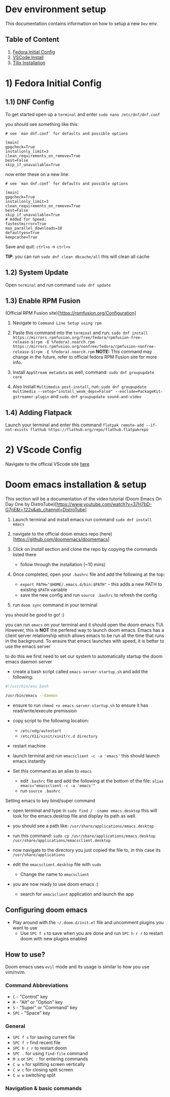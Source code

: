 # Dev environment setup

This documentation contains information on how to setup a new `Dev` env.



## Table of Content

1. [Fedora Initial Config](#1-fedora-initial-config)
2. [VSCode Install](#2-vscode-config)
3. [Tilix Installation]()


# 1) Fedora Initial Config

## 1.1) DNF Config

To get started open up a `terminal` and enter `sudo nano /etc/dnf/dnf.conf`

you should see something like this:
```
# see `man dnf.conf` for defaults and possible options

[main]
gpgcheck=True
installonly_limit=3
clean_requirements_on_remove=True
best=False
skip_if_unavailable=True
```

now enter these on a new line:

```
# see `man dnf.conf` for defaults and possible options

[main]
gpgcheck=True
installonly_limit=3
clean_requirements_on_remove=True
best=False
skip_if_unavailable=True
# Added for Speed:
fastestmirror=True
max_parallel_downloads=10
defaultyes=True
keepcache=True
```

Save and quit: `ctrl+o` -> `ctrl+x`

**TIP**: you can run `sudo dnf clean dbcache/all` this will clean all cache



## 1.2) System Update


Open `terminal` and run command `sudo dnf update`


## 1.3) Enable RPM Fusion

(Official RPM Fusion site)[https://rpmfusion.org/Configuration]

1. Navigate to `Command Line Setup using rpm`

2. Paste this command into the `terminal` and run:
 `sudo dnf install https://mirrors.rpmfusion.org/free/fedora/rpmfusion-free-release-$(rpm -E %fedora).noarch.rpm https://mirrors.rpmfusion.org/nonfree/fedora/rpmfusion-nonfree-release-$(rpm -E %fedora).noarch.rpm`
**NOTE:** This command may change in the future, refer to official fedora RPM Fusion site for more info.

3. Install `AppStream metadata` as well, command:
`sudo dnf groupupdate core`

4. Also Install `Multimedia post-install`, run:
`sudo dnf groupupdate multimedia --setop="install_weak_deps=False" --exclude=PackageKit-gstreamer-plugin`
and 
`sudo dnf groupupdate sound-and-video`


## 1.4) Adding Flatpack

Launch your terminal and enter this command `flatpak remote-add --if-not-exists flathub https://flathub.org/repo/flathub.flatpakrepo`

# 2) VScode Config

Navigate to the official VScode site [here](https://code.visualstudio.com/docs/setup/linux)



# Doom emacs installation & setup

This section will be a documentation of the video tutorial (Doom Emacs On Day One by DistroTube)[https://www.youtube.com/watch?v=37H7bD-G7nE&t=122s&ab_channel=DistroTube]

1. Launch terminal and install emacs run command `sudo dnf install emacs`

2. navigate to the official doom emacs repo (here)[https://github.com/doomemacs/doomemacs]

3. Click on *Install* section and clone the repo by copying the commands listed there
	- follow through the installation (~10 mins)

4. Once completed, open your `.bashrc` file and add the following at the top:
	- `export PATH="$HOME/.emacs.d/bin:$PATH"` - this adds a new PATH to existing `$PATH` variable
	- save the new config and run `source .bashrc` to refresh the config

5. run `doom sync` command in your terminal

you should be good to go! :)

you can run `emacs` on your terminal and it should open the doom emacs TUI. 
However, this is **NOT** the perfered way to launch doom emacs. Emacs has a client server relationship which allows emacs to be run all the time that runs in the background. To ensure that emacs launches with speed, it is better to use the emacs server

to do this we first need to set our system to automatically startup the doom emacs daemon server
- create a bash script called `emacs-server-startup.sh` and add the following:

```bash
#!/usr/bin/env bash

/usr/bin/emacs --daemon
```

- ensure to run `chmod +x emacs-server-startup.sh` to ensure it has read/write/execute premission

- copy script to the following location:
	- `/etc/xdg/autostart`
	- `/etc/X11/xinit/xinitrc.d directory`

- restart machine

- launch terminal and run `emacsclient -c -a 'emacs'` this should launch emacs instantly

- Set this command as an alias to `emacs`
	- edit `.bashrc` file and add the following at the bottom of the file: `alias emacs="emacsclient -c -a 'emacs'"`
	- run `source .bashrc`


Setting emacs to key bind/super command

- open terminal and type in `sudo find / -iname emacs.desktop`
this will look for the emacs.desktop file and display its path as well.

- you should see a path like: `/usr/share/applications/emacs.desktop`

- run this command: `sudo cp /usr/share/applications/emacs.desktop /usr/share/applications/emacsclient.desktop`

- now navigate to the directory you just copied the file to, in this case its `/usr/share/applications`

- edit the `emacsclient.desktop` file with `sudo`
	- Change the name to `emacsclient`

- you are now ready to use doom emacs :)
	- search for `emacsclient` application and launch the app

## Configuring doom emacs

 - Play around with the `~/.doom.d/init.el` file and uncomment plugins you want to use
	-  Use `SPC f s` to save when you are done and run `SPC h r r` to restart doom with new plugins enabled

## How to use?

Doom emacs uses `evil` mode and its usage is similar to how you use vim/nvim.

### Command Abbreviations

- `C` - "Control" key
- `M` - "Alt" or "Option" key
- `S` - "Super" or "Command" key
- `SPC` - "Space" key

### General

- `SPC f s` for saving current file
- `SPC f r` find recent file
- `SPC h r r` to restart doom
- `SPC .` for using `find-file` command
- `M x` or `SPC :` for entering commands
- `C w v` for splitting screen vertically
- `C w c` for closing split screen
- `C w w` switching split

### Navigation & basic commands










 
